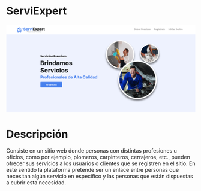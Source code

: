 # ServiExpert 


![](https://github.com/Heandy27/Project-ServiExpert/blob/main/ServiExpert.jpg)


# Descripción

Consiste en un sitio web donde personas con distintas profesiones u oficios, como por ejemplo, plomeros, carpinteros, cerrajeros, etc., pueden ofrecer sus servicios a los usuarios o clientes que se registren en el sitio. En este sentido la plataforma pretende ser un enlace entre personas que necesitan algún servicio en especifico y las personas que están dispuestas a cubrir esta necesidad.



